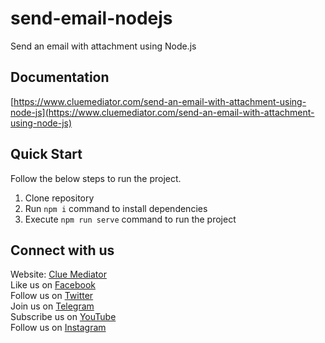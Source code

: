 # send-email-nodejs

Send an email with attachment using Node.js

## Documentation

[https://www.cluemediator.com/send-an-email-with-attachment-using-node-js](https://www.cluemediator.com/send-an-email-with-attachment-using-node-js)

## Quick Start

Follow the below steps to run the project.

1. Clone repository
2. Run `npm i` command to install dependencies
3. Execute `npm run serve` command to run the project

## Connect with us

Website: [Clue Mediator](https://www.cluemediator.com)  
Like us on [Facebook](https://www.facebook.com/thecluemediator)  
Follow us on [Twitter](https://twitter.com/cluemediator)  
Join us on [Telegram](https://t.me/cluemediator)  
Subscribe us on [YouTube](https://www.youtube.com/ClueMediator)  
Follow us on [Instagram](https://www.instagram.com/clue_mediator)